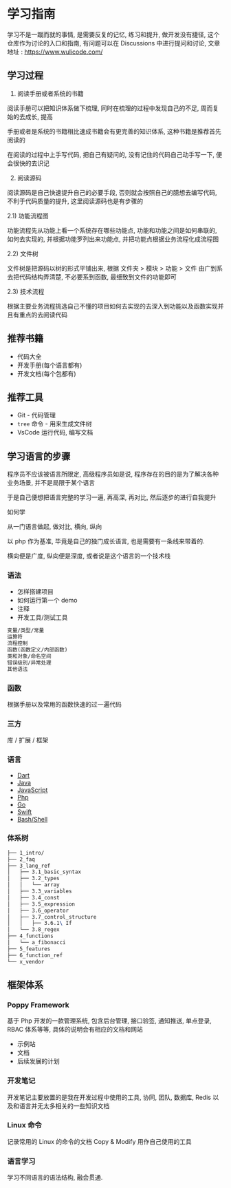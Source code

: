 # 学习指南

学习不是一蹴而就的事情, 是需要反复的记忆, 练习和提升, 做开发没有捷径, 这个仓库作为讨论的入口和指南, 有问题可以在
Discussions 中进行提问和讨论, 文章地址 : https://www.wulicode.com/

## 学习过程

1. 阅读手册或者系统的书籍

阅读手册可以把知识体系做下梳理, 同时在梳理的过程中发现自己的不足, 周而复始的去成长, 提高

手册或者是系统的书籍相比速成书籍会有更完善的知识体系, 这种书籍是推荐首先阅读的

在阅读的过程中上手写代码, 把自己有疑问的, 没有记住的代码自己动手写一下, 便会很快的去识记

2. 阅读源码

阅读源码是自己快速提升自己的必要手段, 否则就会按照自己的臆想去编写代码, 不利于代码质量的提升, 这里阅读源码也是有步骤的

2.1) 功能流程图

功能流程先从功能上看一个系统存在哪些功能点, 功能和功能之间是如何串联的, 如何去实现的, 并根据功能罗列出来功能点,
并把功能点根据业务流程化成流程图

2.2) 文件树

文件树是把源码以树的形式平铺出来, 根据 文件夹 > 模块 > 功能 > 文件 由广到系去把代码结构弄清楚, 不必要系到函数,
最细致到文件的功能即可

2.3) 技术流程

根据主要业务流程挑选自己不懂的项目如何去实现的去深入到功能以及函数实现并且有重点的去阅读代码

## 推荐书籍

- 代码大全
- 开发手册(每个语言都有)
- 开发文档(每个包都有)

## 推荐工具

- Git - 代码管理
- `tree` 命令 - 用来生成文件树
- VsCode 运行代码, 编写文档

## 学习语言的步骤

程序员不应该被语言所限定, 高级程序员如是说, 程序存在的目的是为了解决各种业务场景, 并不是局限于某个语言

于是自己便想把语言完整的学习一遍, 再高深, 再对比, 然后逐步的进行自我提升

如何学

从一门语言做起, 做对比, 横向, 纵向

以 php 作为基准, 毕竟是自己的独门成长语言, 也是需要有一条线来带着的.

横向便是广度, 纵向便是深度, 或者说是这个语言的一个技术栈

### 语法

- 怎样搭建项目
- 如何运行第一个 demo
- 注释
- 开发工具/测试工具

```latex
变量/类型/常量
运算符
流程控制
函数(函数定义/内部函数)
类和对象/命名空间
错误级别/异常处理
其他语法
```

### 函数

根据手册以及常用的函数快速的过一遍代码

### 三方

库 / 扩展 / 框架

### 语言

- [Dart](https://dart.dev/)
- [Java](https://docs.oracle.com/en/java/index.html)
- [JavaScript](https://developer.mozilla.org/zh-CN/docs/Web/JavaScript)
- [Php](https://www.php.net/docs.php)
- [Go](https://golang.org/doc/)
- [Swift](https://swift.org/documentation/)
- [Bash/Shell](https://www.gnu.org/software/bash/manual/html_node/index.html)

### 体系树

```latex
├── 1_intro/
├── 2_faq
├── 3_lang_ref
│   ├── 3.1_basic_syntax
│   ├── 3.2_types
│   │   └── array
│   ├── 3.3_variables
│   ├── 3.4_const
│   ├── 3.5_expression
│   ├── 3.6_operator
│   ├── 3.7_control_structure
│   │   ├── 3.6.1\ If
│   └── 3.8_regex
├── 4_functions
│   └── a_fibonacci
├── 5_features
├── 6_function_ref
└── x_vendor
```

## 框架体系

### Poppy Framework

基于 Php 开发的一款管理系统, 包含后台管理, 接口验签, 通知推送, 单点登录, RBAC 体系等等, 具体的说明会有相应的文档和网站

- 示例站
- 文档
- 后续发展的计划

### 开发笔记

开发笔记主要放置的是我在开发过程中使用的工具, 协同, 团队, 数据库, Redis 以及和语言并无太多相关的一些知识文档

### Linux 命令

记录常用的 Linux 的命令的文档 Copy & Modify 用作自己使用的工具

### 语言学习

学习不同语言的语法结构, 融会贯通.

